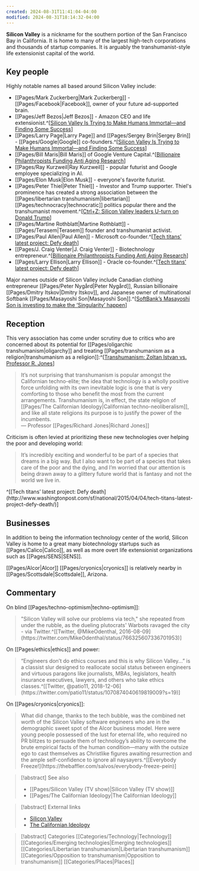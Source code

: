 ```yaml
---
created: 2024-08-31T11:41:04-04:00
modified: 2024-08-31T18:14:32-04:00
---
```

**Silicon Valley** is a nickname for the southern portion of the San Francisco Bay in California. It is home to many of the largest high-tech corporations and thousands of startup companies. It is arguably the transhumanist-style life extensionist capital of the world.

## Key people
Highly notable names all based around Silicon Valley include:
* [[Pages/Mark Zuckerberg|Mark Zuckerberg]] - [[Pages/Facebook|Facebook]], owner of your future ad-supported brain.
* [[Pages/Jeff Bezos|Jeff Bezos]] - Amazon CEO and life extensionist.^[[Silicon Valley Is Trying to Make Humans Immortal—and Finding Some Success](http://www.cnbc.com/2017/03/31/google-co-founders-and-silicon-valley-billionaires-try-to-live-forever.html)]
* [[Pages/Larry Page|Larry Page]] and [[Pages/Sergey Brin|Sergey Brin]] - [[Pages/Google|Google]] co-founders.^[[Silicon Valley Is Trying to Make Humans Immortal—and Finding Some Success](http://europe.newsweek.com/silicon-valley-trying-make-humans-immortal-and-finding-some-success-311402?rm=eu)]
* [[Pages/Bill Maris|Bill Maris]] of Google Venture Capital.^[[Billionaire Philanthropists Funding Anti Aging Research](http://www.lifeextension.com/magazine/2015/10/billionaire-philanthropists-funding-anti-aging-research/page-01)]
* [[Pages/Ray Kurzweil|Ray Kurzweil]] - popular futurist and Google employee specializing in AI.
* [[Pages/Elon Musk|Elon Musk]] - everyone's favorite futurist.
* [[Pages/Peter Thiel|Peter Thiel]] - Investor and Trump supporter. Thiel's prominence has created a strong association between the [[Pages/libertarian transhumanism|libertarian]] [[Pages/technocracy|technocratic]] politics popular there and the transhumanist movement.^[[Ctrl+Z: Silicon Valley leaders U-turn on Donald Trump](https://www.theguardian.com/technology/2016/nov/11/silicon-valley-donald-trump-critics-tech-reactions)]
* [[Pages/Martine Rothblatt|Martine Rothblatt]] - [[Pages/Terasem|Terasem]] founder and transhumanist activist.
* [[Pages/Paul Allen|Paul Allen]] - Microsoft co-founder.^[[Tech titans’ latest project: Defy death](http://www.washingtonpost.com/sf/national/2015/04/04/tech-titans-latest-project-defy-death/)]
* [[Pages/J. Craig Venter|J. Craig Venter]] - Biotechnology entrepreneur.^[[Billionaire Philanthropists Funding Anti Aging Research](http://www.lifeextension.com/magazine/2015/10/billionaire-philanthropists-funding-anti-aging-research/page-01)]
* [[Pages/Larry Ellison|Larry Ellison]] - Oracle co-founder.^[[Tech titans’ latest project: Defy death](http://www.washingtonpost.com/sf/national/2015/04/04/tech-titans-latest-project-defy-death/)]

Major names outside of Silicon Valley include Canadian clothing entrepreneur [[Pages/Peter Nygård|Peter Nygård]], Russian billionaire [[Pages/Dmitry Itskov|Dmitry Itskov]], and Japanese owner of multinational Softbank [[Pages/Masayoshi Son|Masayoshi Son]].^[[SoftBank’s Masayoshi Son is investing to make the ‘Singularity’ happen](https://venturebeat.com/2016/10/25/softbanks-masayoshi-son-is-investing-to-make-the-singularity-happen/)]

## Reception
This very association has come under scrutiny due to critics who are concerned about its potential for [[Pages/oligarchic transhumanism|oligarchy]] and treating [[Pages/transhumanism as a religion|transhumanism as a religion]]:^[[Transhumanism: Zoltan Istvan vs. Professor R. Jones](http://quarterly.demos.co.uk/article/issue-8/transhumanism-zoltan-vs-professor-richard/)]

<blockquote>It’s not surprising that transhumanism is popular amongst the Californian techno-elite; the idea that technology is a wholly positive force unfolding with its own inevitable logic is one that is very comforting to those who benefit the most from the current arrangements. Transhumanism is, in effect, the state religion of [[Pages/The Californian Ideology|Californian techno-neoliberalism]], and like all state religions its purpose is to justify the power of the incumbents.<br/>&mdash; Professor [[Pages/Richard Jones|Richard Jones]]
</blockquote>

Criticism is often levied at prioritizing these new technologies over helping the poor and developing world:

<blockquote>It’s incredibly exciting and wonderful to be part of a species that dreams in a big way. But I also want to be part of a species that takes care of the poor and the dying, and I’m worried that our attention is being drawn away to a glittery future world that is fantasy and not the world we live in.</blockquote>^[[Tech titans’ latest project: Defy death](http://www.washingtonpost.com/sf/national/2015/04/04/tech-titans-latest-project-defy-death/)]

## Businesses
In addition to being the information technology center of the world, Silicon Valley is home to a great many biotechnology startups such as [[Pages/Calico|Calico]], as well as more overt life extensionist organizations such as [[Pages/SENS|SENS]].

[[Pages/Alcor|Alcor]] [[Pages/cryonics|cryonics]] is relatively nearby in [[Pages/Scottsdale|Scottsdale]], Arizona.

## Commentary
On blind [[Pages/techno-optimism|techno-optimism]]:
<blockquote>"Silicon Valley will solve our problems via tech," she repeated from under the rubble, as the dueling plutocrats' Warbots ravaged the city - via Twitter.^[[Twitter, @MikeOdenthal, 2016-08-09](https://twitter.com/MikeOdenthal/status/766325607336701953)]
</blockquote>

On [[Pages/ethics|ethics]] and power:
<blockquote>“Engineers don’t do ethics courses and this is why Silicon Valley...” is a classist slur designed to reallocate social status between engineers and virtuous paragons like journalists, MBAs, legislators, health insurance executives, lawyers, and others who take ethics classes.^[[Twitter, @patio11, 2018-12-06](https://twitter.com/patio11/status/1070874040619819009?s=19)]
</blockquote>

On [[Pages/cryonics|cryonics]]:
<blockquote>What did change, thanks to the tech bubble, was the combined net worth of the Silicon Valley software engineers who are in the demographic sweet spot of the Alcor business model. Here were young people possessed of the lust for eternal life, who required no PR blitzes to persuade them of technology’s ability to overcome the brute empirical facts of the human condition—many with the outsize ego to cast themselves as Christlike figures awaiting resurrection and the ample self-confidence to ignore all naysayers.^[[Everybody Freeze!](https://thebaffler.com/salvos/everybody-freeze-pein)]
</blockquote>

> [!abstract] See also
> - [[Pages/Silicon Valley (TV show)|Silicon Valley (TV show)]]
> - [[Pages/The Californian Ideology|The Californian Ideology]]

> [!abstract] External links
> - [Silicon Valley](https://en.wikipedia.org/wiki/Silicon_Valley)
> - [The Californian Ideology](https://en.wikipedia.org/wiki/The_Californian_Ideology)

> [!abstract] Categories
> [[Categories/Technology|Technology]] [[Categories/Emerging technologies|Emerging technologies]] [[Categories/Libertarian transhumanism|Libertarian transhumanism]] [[Categories/Opposition to transhumanism|Opposition to transhumanism]] [[Categories/Places|Places]]
